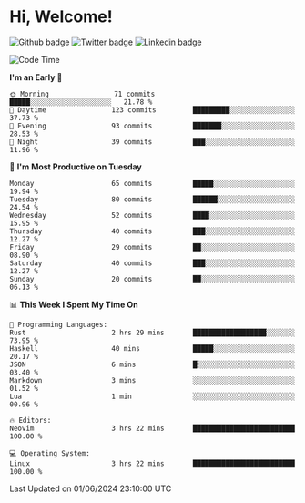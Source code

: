   # Hi, Welcome!
  ![Github badge](https://img.shields.io/github/followers/kraken-afk.svg?style=social&label=Follow&maxAge=2592000)
  [![Twitter badge](https://img.shields.io/badge/-Twitter-00acee?style=flat-square&logo=Twitter&logoColor=white)](https://twitter.com/trshppl)
  [![Linkedin badge](https://img.shields.io/badge/LinkedIn-0077B5?style=flat-square&logo=linkedin&logoColor=white)](https://www.linkedin.com/in/noveanrer)
<!--START_SECTION:waka-->
![Code Time](http://img.shields.io/badge/Code%20Time-226%20hrs%2050%20mins-blue)

**I'm an Early 🐤** 

```text
🌞 Morning                71 commits          █████░░░░░░░░░░░░░░░░░░░░   21.78 % 
🌆 Daytime                123 commits         █████████░░░░░░░░░░░░░░░░   37.73 % 
🌃 Evening                93 commits          ███████░░░░░░░░░░░░░░░░░░   28.53 % 
🌙 Night                  39 commits          ███░░░░░░░░░░░░░░░░░░░░░░   11.96 % 
```
📅 **I'm Most Productive on Tuesday** 

```text
Monday                   65 commits          █████░░░░░░░░░░░░░░░░░░░░   19.94 % 
Tuesday                  80 commits          ██████░░░░░░░░░░░░░░░░░░░   24.54 % 
Wednesday                52 commits          ████░░░░░░░░░░░░░░░░░░░░░   15.95 % 
Thursday                 40 commits          ███░░░░░░░░░░░░░░░░░░░░░░   12.27 % 
Friday                   29 commits          ██░░░░░░░░░░░░░░░░░░░░░░░   08.90 % 
Saturday                 40 commits          ███░░░░░░░░░░░░░░░░░░░░░░   12.27 % 
Sunday                   20 commits          ██░░░░░░░░░░░░░░░░░░░░░░░   06.13 % 
```


📊 **This Week I Spent My Time On** 

```text
💬 Programming Languages: 
Rust                     2 hrs 29 mins       ██████████████████░░░░░░░   73.95 % 
Haskell                  40 mins             █████░░░░░░░░░░░░░░░░░░░░   20.17 % 
JSON                     6 mins              █░░░░░░░░░░░░░░░░░░░░░░░░   03.40 % 
Markdown                 3 mins              ░░░░░░░░░░░░░░░░░░░░░░░░░   01.52 % 
Lua                      1 min               ░░░░░░░░░░░░░░░░░░░░░░░░░   00.96 % 

🔥 Editors: 
Neovim                   3 hrs 22 mins       █████████████████████████   100.00 % 

💻 Operating System: 
Linux                    3 hrs 22 mins       █████████████████████████   100.00 % 
```


 Last Updated on 01/06/2024 23:10:00 UTC
<!--END_SECTION:waka-->